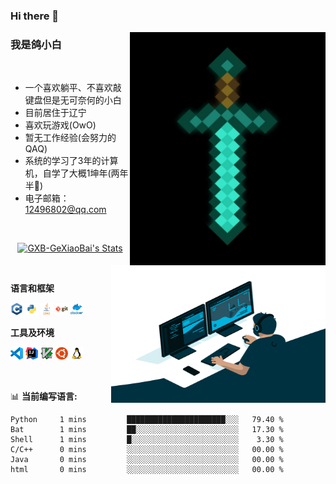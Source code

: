 ### Hi there 👋
<img src="images/1.jpg" width="313" height="373" alt="图片加载失败" align="right" top='10'/>

### 我是鸽小白

<br/>

- 一个喜欢躺平、不喜欢敲键盘但是无可奈何的小白
- 目前居住于辽宁
- 喜欢玩游戏(OwO)
- 暂无工作经验(会努力的QAQ)
- 系统的学习了3年的计算机，自学了大概1坤年(两年半🐓)
- 电子邮箱：12496802@qq.com
<br/>

<p align="center">
  <a href="https://github.com/GXB-GeXiaoBai" class="rich-diff-level-one">
    <img src="https://github-readme-stats.vercel.app/api?username=GXB-GeXiaoBai&theme=radical" alt="GXB-GeXiaoBai's Stats" >
    <!-- &hide=issues
    <img src="https://github-readme-stats.vercel.app/api?username=GXB-GeXiaoBai&hide=issues&theme=radical" alt="GXB-GeXiaoBai's Stats" >
    -->
  </a>
</p>

<img align="right" alt="GIF" src="images/code.gif" width="343" height="220" title="Do what you like, and do it best!"> &nbsp;&nbsp;&nbsp;&nbsp;

**语言和框架**

<code><img height="20" src="https://raw.githubusercontent.com/github/explore/80688e429a7d4ef2fca1e82350fe8e3517d3494d/topics/cpp/cpp.png" alt="C++" title="C++"></code>
<code><img height="20" src="https://raw.githubusercontent.com/github/explore/80688e429a7d4ef2fca1e82350fe8e3517d3494d/topics/python/python.png" alt="Python" title="Python"></code>
<code><img height="20" src="https://raw.githubusercontent.com/github/explore/80688e429a7d4ef2fca1e82350fe8e3517d3494d/topics/java/java.png" alt="Java" title="Java"></code>
<code><img height="20" src="https://raw.githubusercontent.com/github/explore/80688e429a7d4ef2fca1e82350fe8e3517d3494d/topics/git/git.png" alt="Git" title="Git"></code>
<code><img height="20" src="https://raw.githubusercontent.com/github/explore/80688e429a7d4ef2fca1e82350fe8e3517d3494d/topics/docker/docker.png" alt="Docker" title="Docker"></code>

**工具及环境**

<code><img height="20" src="https://raw.githubusercontent.com/github/explore/80688e429a7d4ef2fca1e82350fe8e3517d3494d/topics/visual-studio-code/visual-studio-code.png" alt="VSCode" title="VSCode"></code>
<code><img height="20" src="https://raw.githubusercontent.com/github/explore/main/topics/intellij-idea/intellij-idea.png" alt="Intellij-IDEA" title="Intellij-IDEA"></code>
<code><img height="20" src="https://raw.githubusercontent.com/github/explore/80688e429a7d4ef2fca1e82350fe8e3517d3494d/topics/vim/vim.png" alt="Vim" title="Vim"></code>
<code><img height="20" src="https://raw.githubusercontent.com/github/explore/80688e429a7d4ef2fca1e82350fe8e3517d3494d/topics/ubuntu/ubuntu.png" alt="Ubuntu" title="Ubuntu"></code>
<code><img height="20" src="https://raw.githubusercontent.com/github/explore/80688e429a7d4ef2fca1e82350fe8e3517d3494d/topics/linux/linux.png" alt="Linux" title="Linux"></code>
    
<br>

📊 **当前编写语言:**
<!--START_SECTION:waka-->
```text
Python     1 mins         ██████████████████████░░░   79.40 % 
Bat        1 mins         ██░░░░░░░░░░░░░░░░░░░░░░░   17.30 % 
Shell      1 mins         █░░░░░░░░░░░░░░░░░░░░░░░░    3.30 % 
C/C++      0 mins         ░░░░░░░░░░░░░░░░░░░░░░░░░   00.00 % 
Java       0 mins         ░░░░░░░░░░░░░░░░░░░░░░░░░   00.00 % 
html       0 mins         ░░░░░░░░░░░░░░░░░░░░░░░░░   00.00 % 
```
<!--END_SECTION:waka-->